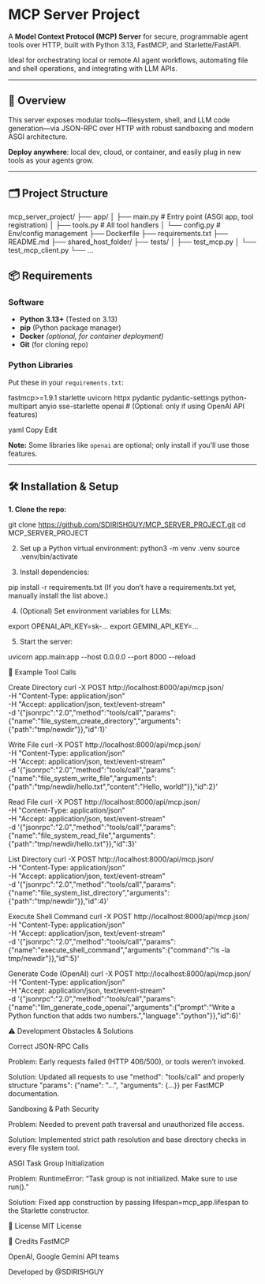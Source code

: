 # MCP Server Project

A **Model Context Protocol (MCP) Server** for secure, programmable agent tools over HTTP, built with Python 3.13, FastMCP, and Starlette/FastAPI.

Ideal for orchestrating local or remote AI agent workflows, automating file and shell operations, and integrating with LLM APIs.

---

## 🚀 Overview

This server exposes modular tools—filesystem, shell, and LLM code generation—via JSON-RPC over HTTP with robust sandboxing and modern ASGI architecture.

**Deploy anywhere**: local dev, cloud, or container, and easily plug in new tools as your agents grow.

---

## 🗂️ Project Structure


mcp_server_project/
├── app/
│ ├── main.py # Entry point (ASGI app, tool registration)
│ ├── tools.py # All tool handlers
│ └── config.py # Env/config management
├── Dockerfile
├── requirements.txt
├── README.md
├── shared_host_folder/
├── tests/
│ ├── test_mcp.py
│ └── test_mcp_client.py
└── ...
## 📦 Requirements

### Software

- **Python 3.13+** (Tested on 3.13)
- **pip** (Python package manager)
- **Docker** *(optional, for container deployment)*
- **Git** (for cloning repo)

### Python Libraries

Put these in your `requirements.txt`:

fastmcp>=1.9.1
starlette
uvicorn
httpx
pydantic
pydantic-settings
python-multipart
anyio
sse-starlette
openai # (Optional: only if using OpenAI API features)

yaml
Copy
Edit

**Note:** Some libraries like `openai` are optional; only install if you’ll use those features.

---

## 🛠️ Installation & Setup

**1. Clone the repo:**

git clone https://github.com/SDIRISHGUY/MCP_SERVER_PROJECT.git
cd MCP_SERVER_PROJECT

2. Set up a Python virtual environment:
python3 -m venv .venv
source .venv/bin/activate

3. Install dependencies:

pip install -r requirements.txt
(If you don’t have a requirements.txt yet, manually install the list above.)

4. (Optional) Set environment variables for LLMs:

export OPENAI_API_KEY=sk-...
export GEMINI_API_KEY=...

5. Start the server:

uvicorn app.main:app --host 0.0.0.0 --port 8000 --reload

🧪 Example Tool Calls

Create Directory
curl -X POST http://localhost:8000/api/mcp.json/ \
  -H "Content-Type: application/json" \
  -H "Accept: application/json, text/event-stream" \
  -d '{"jsonrpc":"2.0","method":"tools/call","params":{"name":"file_system_create_directory","arguments":{"path":"tmp/newdir"}},"id":1}'

Write File
curl -X POST http://localhost:8000/api/mcp.json/ \
  -H "Content-Type: application/json" \
  -H "Accept: application/json, text/event-stream" \
  -d '{"jsonrpc":"2.0","method":"tools/call","params":{"name":"file_system_write_file","arguments":{"path":"tmp/newdir/hello.txt","content":"Hello, world!"}},"id":2}'

Read File
curl -X POST http://localhost:8000/api/mcp.json/ \
  -H "Content-Type: application/json" \
  -H "Accept: application/json, text/event-stream" \
  -d '{"jsonrpc":"2.0","method":"tools/call","params":{"name":"file_system_read_file","arguments":{"path":"tmp/newdir/hello.txt"}},"id":3}'

List Directory
curl -X POST http://localhost:8000/api/mcp.json/ \
  -H "Content-Type: application/json" \
  -H "Accept: application/json, text/event-stream" \
  -d '{"jsonrpc":"2.0","method":"tools/call","params":{"name":"file_system_list_directory","arguments":{"path":"tmp/newdir"}},"id":4}'

Execute Shell Command
curl -X POST http://localhost:8000/api/mcp.json/ \
  -H "Content-Type: application/json" \
  -H "Accept: application/json, text/event-stream" \
  -d '{"jsonrpc":"2.0","method":"tools/call","params":{"name":"execute_shell_command","arguments":{"command":"ls -la tmp/newdir"}},"id":5}'

Generate Code (OpenAI)
curl -X POST http://localhost:8000/api/mcp.json/ \
  -H "Content-Type: application/json" \
  -H "Accept: application/json, text/event-stream" \
  -d '{"jsonrpc":"2.0","method":"tools/call","params":{"name":"llm_generate_code_openai","arguments":{"prompt":"Write a Python function that adds two numbers.","language":"python"}},"id":6}'


⚠️ Development Obstacles & Solutions

Correct JSON-RPC Calls

Problem: Early requests failed (HTTP 406/500), or tools weren’t invoked.

Solution: Updated all requests to use "method": "tools/call" and properly structure "params": {"name": "...", "arguments": {...}} per FastMCP documentation.

Sandboxing & Path Security

Problem: Needed to prevent path traversal and unauthorized file access.

Solution: Implemented strict path resolution and base directory checks in every file system tool.

ASGI Task Group Initialization

Problem: RuntimeError: “Task group is not initialized. Make sure to use run().”

Solution: Fixed app construction by passing lifespan=mcp_app.lifespan to the Starlette constructor.


📝 License
MIT License

🙏 Credits
FastMCP

OpenAI, Google Gemini API teams

Developed by @SDIRISHGUY